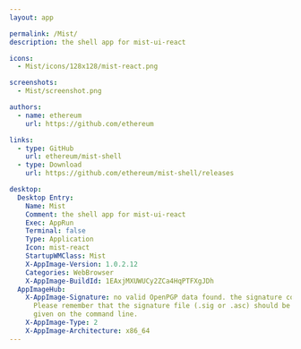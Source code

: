 ```yaml
---
layout: app

permalink: /Mist/
description: the shell app for mist-ui-react

icons:
  - Mist/icons/128x128/mist-react.png

screenshots:
  - Mist/screenshot.png

authors:
  - name: ethereum
    url: https://github.com/ethereum

links:
  - type: GitHub
    url: ethereum/mist-shell
  - type: Download
    url: https://github.com/ethereum/mist-shell/releases

desktop:
  Desktop Entry:
    Name: Mist
    Comment: the shell app for mist-ui-react
    Exec: AppRun
    Terminal: false
    Type: Application
    Icon: mist-react
    StartupWMClass: Mist
    X-AppImage-Version: 1.0.2.12
    Categories: WebBrowser
    X-AppImage-BuildId: 1EAxjMXUWUCy2ZCa4HqPTFXgJDh
  AppImageHub:
    X-AppImage-Signature: no valid OpenPGP data found. the signature could not be verified.
      Please remember that the signature file (.sig or .asc) should be the first file
      given on the command line.
    X-AppImage-Type: 2
    X-AppImage-Architecture: x86_64
---
```

